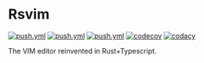 # Rsvim

<p>
<a href="https://crates.io/crates/rsvim"><img alt="push.yml" src="https://img.shields.io/crates/v/rsvim" /></a>
<a href="https://docs.rs/rsvim/latest/rsvim/"><img alt="push.yml" src="https://img.shields.io/docsrs/rsvim" /></a>
<a href="https://github.com/rsvim/rsvim/actions/workflows/ci.yml"><img alt="push.yml" src="https://img.shields.io/github/actions/workflow/status/rsvim/rsvim/ci.yml" /></a>
<a href="https://app.codecov.io/gh/rsvim/rsvim"><img alt="codecov" src="https://img.shields.io/codecov/c/github/rsvim/rsvim/main" /></a>
<a href="https://app.codacy.com/gh/rsvim/rsvim/dashboard?utm_source=gh&utm_medium=referral&utm_content=&utm_campaign=Badge_grade"><img alt="codacy" src="https://img.shields.io/codacy/grade/1c6a3d21352c4f8bb84ff6c7e3ef0399/main" /></a>
</p>

The VIM editor reinvented in Rust+Typescript.
